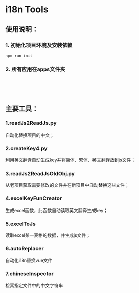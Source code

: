 # i18n Tools

## 使用说明：

### 1. 初始化项目环境及安装依赖
```
npm run init
```

### 2. 所有应用在apps文件夹
<br/><br/><br/>
## 主要工具： 

### 1.readJs2ReadJs.py

  自动化替换项目的中文；
  
### 2.createKey4.py

  利用英文翻译自动生成key并将简体、繁体、英文翻译放到js文件；
  
### 3.readJs2ReadJsOldObj.py

  从老项目获取需要修改的文件并在新项目中自动替换这些文件；

### 4.excelKeyFunCreator

  生成excel函数，此函数自动读取英文翻译生成key；
  
### 5.excelToJs

  读取excel某一表格的数据，并生成js文件；
  
### 6.autoReplacer

  自动化i18n替换vue文件
  
### 7.chineseInspector
  检索指定文件中的中文字符串

